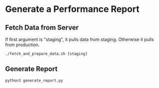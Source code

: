 Generate a Performance Report
=============================


Fetch Data from Server
----------------------
If first argument is "staging", it pulls data from staging.
Otherwise it pulls from production.

    ./fetch_and_prepare_data.sh [staging]


Generate Report
---------------

    python3 generate_report.py
